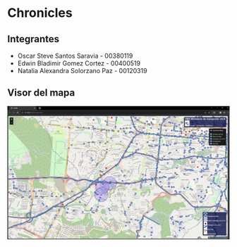 # Chronicles

## Integrantes
- Oscar Steve Santos Saravia - 00380119
- Edwin Bladimir Gomez Cortez - 00400519
- Natalia Alexandra Solorzano Paz - 00120319


## Visor del mapa 

![Map.png](./Map.png)
